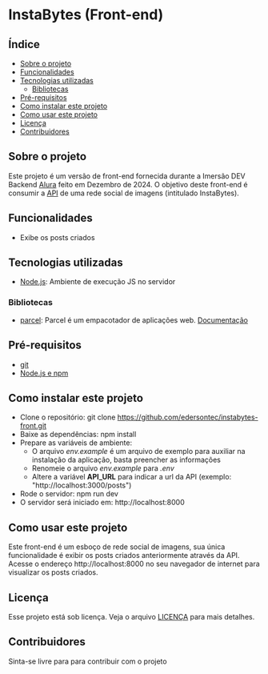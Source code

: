 # InstaBytes (Front-end)

## Índice

- [Sobre o projeto](#sobre-o-projeto)
- [Funcionalidades](#funcionalidades)
- [Tecnologias utilizadas](#tecnologias-utilizadas)
	- [Bibliotecas](#bibliotecas)
- [Pré-requisitos](#pré-requisitos)
- [Como instalar este projeto](#como-instalar-este-projeto)
- [Como usar este projeto](#como-usar-este-projeto)
- [Licença](#licença)
- [Contribuidores](#contribuidores)

## Sobre o projeto

Este projeto é um versão de front-end fornecida durante a Imersão DEV Backend [Alura](https://www.alura.com.br/) feito em Dezembro de 2024. O objetivo deste front-end é consumir a [API](https://github.com/edersontec/instabytes-back) de uma rede social de imagens (intitulado InstaBytes).

## Funcionalidades

- Exibe os posts criados

## Tecnologias utilizadas

- [Node.js](https://nodejs.org/): Ambiente de execução JS no servidor

### Bibliotecas

- [parcel](https://www.npmjs.com/package/parcel): Parcel é um empacotador de aplicações web. [Documentação](https://pt.parceljs.org/)

## Pré-requisitos

- [git](https://git-scm.com/)
- [Node.js e npm](https://nodejs.org/pt)

## Como instalar este projeto

- Clone o repositório: git clone https://github.com/edersontec/instabytes-front.git
- Baixe as dependências: npm install
- Prepare as variáveis de ambiente:
  - O arquivo *env.example* é um arquivo de exemplo para auxiliar na instalação da aplicação, basta preencher as informações
  - Renomeie o arquivo *env.example* para *.env*
  - Altere a variável **API_URL** para indicar a url da API (exemplo: "http://localhost:3000/posts")
- Rode o servidor: npm run dev
- O servidor será iniciado em: http://localhost:8000

## Como usar este projeto

Este front-end é um esboço de rede social de imagens, sua única funcionalidade é exibir os posts criados anteriormente através da API. Acesse o endereço http://localhost:8000 no seu navegador de internet para visualizar os posts criados.

## Licença

Esse projeto está sob licença. Veja o arquivo [LICENÇA](LICENSE) para mais detalhes.

## Contribuidores

Sinta-se livre para para contribuir com o projeto
